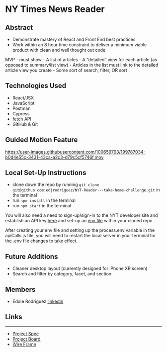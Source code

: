 # NY Times News Reader

## Abstract
   - Demonstrate mastery of React and Front End best practices
   - Work within an 8 hour time constraint to deliver a minimum viable product with clean and well thought out code

   MVP - must show
       - A list of articles
       - A “detailed” view for each article (as opposed to summary/list view)
       - Articles in the list must link to the detailed article view you create
       - Some sort of search, filter, OR sort

## Technologies Used
- React/JSX
- JavaScript
- Postman
- Cypress
- fetch API 
- GitHub & Git

## Guided Motion Feature
https://user-images.githubusercontent.com/100659793/199787034-b0d4e55c-3431-43ca-a2c3-d79c5cf5746f.mov

## Local Set-Up Instructions
* clone down the repo by running `git clone git@github.com:edjrodriguez/NYT-Reader---take-home-challenge.git` in the terminal
* run `npm install` in the terminal
* run `npm start` in the terminal

You will also need a need to sign-up/sign-in to the NYT developer site and establish an API key [here](https://developer.nytimes.com/get-started) and set-up an [env file](https://dev.to/anuradhasivasubramanian/5-things-to-remember-when-using-an-env-file-to-store-you-api-key-in-a-react-app-4f2o) within your cloned repo

After creating your env file and setting up the process.env variable in the apiCalls.js file, you will need to restart the local server in your terminal for the .env file changes to take effect.

## Future Additions 
 * Cleaner desktop layout (currently designed for iPhone XR screen)
 * Search and filter by category, facet, and section

## Members
- Eddie Rodriguez [linkedin](https://www.linkedin.com/in/edward-rodriguez-1b497423b/)

## Links
__________________________
- [Project Spec](https://mod4.turing.edu/projects/take_home/take_home_fe)
- [Project Board](https://github.com/users/edjrodriguez/projects/1/views/1)
- [Wire Frame](https://www.figma.com/file/whEeOywZ65Cjjmblzlc2IG/New-York-Times-News-Reader?node-id=1%3A40)
